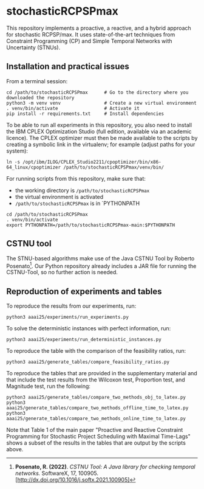 # stochasticRCPSPmax
This repository implements a proactive, a reactive, and a hybrid approach for stochastic RCPSP/max. It uses state-of-the-art techniques from Constraint Programming (CP) and Simple Temporal Networks with Uncertainty (STNUs).  


## Installation and practical issues
From a terminal session:
```shell
cd /path/to/stochasticRCPSPmax      # Go to the directory where you downloaded the repository
python3 -m venv venv                # Create a new virtual environment
. venv/bin/activate                 # Activate it
pip install -r requirements.txt     # Install dependencies
```
To be able to run all experiments in this repository, you also need to install the IBM CPLEX Optimization Studio (full edition, available via an academic licence).
The CPLEX optimizer must then be made available to the scripts by creating a symbolic link in the virtualenv; for example (adjust paths for your system):

```shell
ln -s /opt/ibm/ILOG/CPLEX_Studio2211/cpoptimizer/bin/x86-64_linux/cpoptimizer /path/to/stochasticRCPSPmax/venv/bin/
```

For running scripts from this repository, make sure that:
* the working directory is `/path/to/stochasticRCPSPmax`
* the virtual environment is activated
* `/path/to/stochasticRCPSPmax` is in `PYTHONPATH

```shell
cd /path/to/stochasticRCPSPmax
. venv/bin/activate  
export PYTHONPATH=/path/to/stochasticRCPSPmax-main:$PYTHONPATH
```

## CSTNU tool
The STNU-based algorithms make use of the Java CSTNU Tool by Roberto Posenato[^1]. Our Python repository already includes a JAR file for running the CSTNU-Tool, so no further action is needed.

[^1]: **Posenato, R. (2022)**. *CSTNU Tool: A Java library for checking temporal networks.* SoftwareX, 17, 100905. [http://dx.doi.org/10.1016/j.softx.2021.100905]
  
## Reproduction of experiments and tables
To reproduce the results from our experiments, run:
```
python3 aaai25/experiments/run_experiments.py
```
To solve the deterministic instances with perfect information, run:
```
python3 aaai25/experiments/run_deterministic_instances.py
```
To reproduce the table with the comparison of the feasibility ratios, run:
```
python3 aaai25/generate_tables/compare_feasibility_ratios.py
```
To reproduce the tables that are provided in the supplementary material and that include the test results from the Wilcoxon test, Proportion test, and Magnitude test, run the following:
```
python3 aaai25/generate_tables/compare_two_methods_obj_to_latex.py
python3 aaai25/generate_tables/compare_two_methods_offline_time_to_latex.py
python3 aaai25/generate_tables/compare_two_methods_online_time_to_latex.py
```

Note that Table 1 of the main paper "Proactive and Reactive Constraint Programming for Stochastic Project Scheduling with Maximal Time-Lags" shows a subset of the results in the tables that are output by the scripts above.
